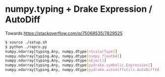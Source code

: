 # numpy.typing + Drake Expression / AutoDiff

Towards <https://stackoverflow.com/q/75068535/7829525>

```sh
$ source ./setup.sh
$ python ./repro.py
numpy.ndarray[typing.Any, numpy.dtype[+ScalarType]]
numpy.ndarray[typing.Any, numpy.dtype[numpy.float64]]
numpy.ndarray[typing.Any, numpy.dtype[object]]
numpy.ndarray[typing.Any, numpy.dtype[pydrake.symbolic.Expression]]
numpy.ndarray[typing.Any, numpy.dtype[pydrake.autodiffutils.AutoDiffXd]]
```
